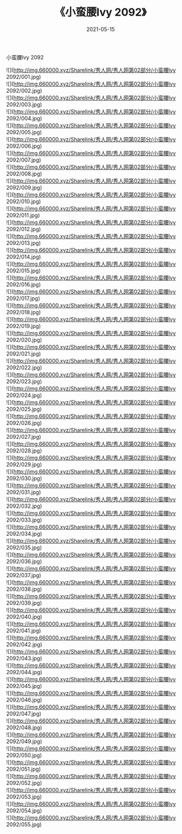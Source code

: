 ﻿---
layout: post
title:  《小蛮腰lvy 2092》
date:   2021-05-15
img: http://img.660000.xyz/Sharelink/秀人网/秀人网第02部分/小蛮腰lvy 2092/000.jpg
categories: [美女, 清纯, 唯美]
---

小蛮腰lvy 2092

  ![](http://img.660000.xyz/Sharelink/秀人网/秀人网第02部分/小蛮腰lvy 2092/001.jpg) <br> ![](http://img.660000.xyz/Sharelink/秀人网/秀人网第02部分/小蛮腰lvy 2092/002.jpg) <br> ![](http://img.660000.xyz/Sharelink/秀人网/秀人网第02部分/小蛮腰lvy 2092/003.jpg) <br> ![](http://img.660000.xyz/Sharelink/秀人网/秀人网第02部分/小蛮腰lvy 2092/004.jpg) <br> ![](http://img.660000.xyz/Sharelink/秀人网/秀人网第02部分/小蛮腰lvy 2092/005.jpg) <br> ![](http://img.660000.xyz/Sharelink/秀人网/秀人网第02部分/小蛮腰lvy 2092/006.jpg) <br> ![](http://img.660000.xyz/Sharelink/秀人网/秀人网第02部分/小蛮腰lvy 2092/007.jpg) <br> ![](http://img.660000.xyz/Sharelink/秀人网/秀人网第02部分/小蛮腰lvy 2092/008.jpg) <br> ![](http://img.660000.xyz/Sharelink/秀人网/秀人网第02部分/小蛮腰lvy 2092/009.jpg) <br> ![](http://img.660000.xyz/Sharelink/秀人网/秀人网第02部分/小蛮腰lvy 2092/010.jpg) <br> ![](http://img.660000.xyz/Sharelink/秀人网/秀人网第02部分/小蛮腰lvy 2092/011.jpg) <br> ![](http://img.660000.xyz/Sharelink/秀人网/秀人网第02部分/小蛮腰lvy 2092/012.jpg) <br> ![](http://img.660000.xyz/Sharelink/秀人网/秀人网第02部分/小蛮腰lvy 2092/013.jpg) <br> ![](http://img.660000.xyz/Sharelink/秀人网/秀人网第02部分/小蛮腰lvy 2092/014.jpg) <br> ![](http://img.660000.xyz/Sharelink/秀人网/秀人网第02部分/小蛮腰lvy 2092/015.jpg) <br> ![](http://img.660000.xyz/Sharelink/秀人网/秀人网第02部分/小蛮腰lvy 2092/016.jpg) <br> ![](http://img.660000.xyz/Sharelink/秀人网/秀人网第02部分/小蛮腰lvy 2092/017.jpg) <br> ![](http://img.660000.xyz/Sharelink/秀人网/秀人网第02部分/小蛮腰lvy 2092/018.jpg) <br> ![](http://img.660000.xyz/Sharelink/秀人网/秀人网第02部分/小蛮腰lvy 2092/019.jpg) <br> ![](http://img.660000.xyz/Sharelink/秀人网/秀人网第02部分/小蛮腰lvy 2092/020.jpg) <br> ![](http://img.660000.xyz/Sharelink/秀人网/秀人网第02部分/小蛮腰lvy 2092/021.jpg) <br> ![](http://img.660000.xyz/Sharelink/秀人网/秀人网第02部分/小蛮腰lvy 2092/022.jpg) <br> ![](http://img.660000.xyz/Sharelink/秀人网/秀人网第02部分/小蛮腰lvy 2092/023.jpg) <br> ![](http://img.660000.xyz/Sharelink/秀人网/秀人网第02部分/小蛮腰lvy 2092/024.jpg) <br> ![](http://img.660000.xyz/Sharelink/秀人网/秀人网第02部分/小蛮腰lvy 2092/025.jpg) <br> ![](http://img.660000.xyz/Sharelink/秀人网/秀人网第02部分/小蛮腰lvy 2092/026.jpg) <br> ![](http://img.660000.xyz/Sharelink/秀人网/秀人网第02部分/小蛮腰lvy 2092/027.jpg) <br> ![](http://img.660000.xyz/Sharelink/秀人网/秀人网第02部分/小蛮腰lvy 2092/028.jpg) <br> ![](http://img.660000.xyz/Sharelink/秀人网/秀人网第02部分/小蛮腰lvy 2092/029.jpg) <br> ![](http://img.660000.xyz/Sharelink/秀人网/秀人网第02部分/小蛮腰lvy 2092/030.jpg) <br> ![](http://img.660000.xyz/Sharelink/秀人网/秀人网第02部分/小蛮腰lvy 2092/031.jpg) <br> ![](http://img.660000.xyz/Sharelink/秀人网/秀人网第02部分/小蛮腰lvy 2092/032.jpg) <br> ![](http://img.660000.xyz/Sharelink/秀人网/秀人网第02部分/小蛮腰lvy 2092/033.jpg) <br> ![](http://img.660000.xyz/Sharelink/秀人网/秀人网第02部分/小蛮腰lvy 2092/034.jpg) <br> ![](http://img.660000.xyz/Sharelink/秀人网/秀人网第02部分/小蛮腰lvy 2092/035.jpg) <br> ![](http://img.660000.xyz/Sharelink/秀人网/秀人网第02部分/小蛮腰lvy 2092/036.jpg) <br> ![](http://img.660000.xyz/Sharelink/秀人网/秀人网第02部分/小蛮腰lvy 2092/037.jpg) <br> ![](http://img.660000.xyz/Sharelink/秀人网/秀人网第02部分/小蛮腰lvy 2092/038.jpg) <br> ![](http://img.660000.xyz/Sharelink/秀人网/秀人网第02部分/小蛮腰lvy 2092/039.jpg) <br> ![](http://img.660000.xyz/Sharelink/秀人网/秀人网第02部分/小蛮腰lvy 2092/040.jpg) <br> ![](http://img.660000.xyz/Sharelink/秀人网/秀人网第02部分/小蛮腰lvy 2092/041.jpg) <br> ![](http://img.660000.xyz/Sharelink/秀人网/秀人网第02部分/小蛮腰lvy 2092/042.jpg) <br> ![](http://img.660000.xyz/Sharelink/秀人网/秀人网第02部分/小蛮腰lvy 2092/043.jpg) <br> ![](http://img.660000.xyz/Sharelink/秀人网/秀人网第02部分/小蛮腰lvy 2092/044.jpg) <br> ![](http://img.660000.xyz/Sharelink/秀人网/秀人网第02部分/小蛮腰lvy 2092/045.jpg) <br> ![](http://img.660000.xyz/Sharelink/秀人网/秀人网第02部分/小蛮腰lvy 2092/046.jpg) <br> ![](http://img.660000.xyz/Sharelink/秀人网/秀人网第02部分/小蛮腰lvy 2092/047.jpg) <br> ![](http://img.660000.xyz/Sharelink/秀人网/秀人网第02部分/小蛮腰lvy 2092/048.jpg) <br> ![](http://img.660000.xyz/Sharelink/秀人网/秀人网第02部分/小蛮腰lvy 2092/049.jpg) <br> ![](http://img.660000.xyz/Sharelink/秀人网/秀人网第02部分/小蛮腰lvy 2092/050.jpg) <br> ![](http://img.660000.xyz/Sharelink/秀人网/秀人网第02部分/小蛮腰lvy 2092/051.jpg) <br> ![](http://img.660000.xyz/Sharelink/秀人网/秀人网第02部分/小蛮腰lvy 2092/052.jpg) <br> ![](http://img.660000.xyz/Sharelink/秀人网/秀人网第02部分/小蛮腰lvy 2092/053.jpg) <br> ![](http://img.660000.xyz/Sharelink/秀人网/秀人网第02部分/小蛮腰lvy 2092/054.jpg) <br> ![](http://img.660000.xyz/Sharelink/秀人网/秀人网第02部分/小蛮腰lvy 2092/055.jpg) <br>